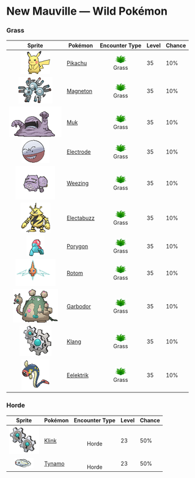 # New Mauville — Wild Pokémon

### Grass

| Sprite | Pokémon | Encounter Type | Level | Chance |
|:------:|---------|:--------------:|-------|--------|
| ![Pikachu](../../assets/sprites/pikachu/front.gif "Pikachu: This Pokémon has electricity-storing pouches on its cheeks. These appear to become electrically charged during the night while Pikachu sleeps. It occasionally discharges electricity when it is dozy after waking up.") | [Pikachu](../../pokemon/pikachu.md/) | ![Grass](../../assets/encounter_types/grass.png "Grass")<br>Grass | 35 | 10% |
| ![Magneton](../../assets/sprites/magneton/front.gif "Magneton: Magneton emits a powerful magnetic force that is fatal to electronics and precision instruments. Because of this, it is said that some towns warn people to keep this Pokémon inside a Poké Ball.") | [Magneton](../../pokemon/magneton.md/) | ![Grass](../../assets/encounter_types/grass.png "Grass")<br>Grass | 35 | 10% |
| ![Muk](../../assets/sprites/muk/front.gif "Muk: This Pokémon’s favorite food is anything that is repugnantly filthy. In dirty towns where people think nothing of throwing away litter on the streets, Muk are certain to gather.") | [Muk](../../pokemon/muk.md/) | ![Grass](../../assets/encounter_types/grass.png "Grass")<br>Grass | 35 | 10% |
| ![Electrode](../../assets/sprites/electrode/front.gif "Electrode: One of Electrode’s characteristics is its attraction to electricity. It is a problematical Pokémon that congregates mostly at electrical power plants to feed on electricity that has just been generated.") | [Electrode](../../pokemon/electrode.md/) | ![Grass](../../assets/encounter_types/grass.png "Grass")<br>Grass | 35 | 10% |
| ![Weezing](../../assets/sprites/weezing/front.gif "Weezing: Weezing alternately shrinks and inflates its twin bodies to mix together toxic gases inside. The more the gases are mixed, the more powerful the toxins become. The Pokémon also becomes more putrid.") | [Weezing](../../pokemon/weezing.md/) | ![Grass](../../assets/encounter_types/grass.png "Grass")<br>Grass | 35 | 10% |
| ![Electabuzz](../../assets/sprites/electabuzz/front.gif "Electabuzz: When a storm arrives, gangs of this Pokémon compete with each other to scale heights that are likely to be stricken by lightning bolts. Some towns use Electabuzz in place of lightning rods.") | [Electabuzz](../../pokemon/electabuzz.md/) | ![Grass](../../assets/encounter_types/grass.png "Grass")<br>Grass | 35 | 10% |
| ![Porygon](../../assets/sprites/porygon/front.gif "Porygon: Porygon is capable of reverting itself entirely back to program data and entering cyberspace. This Pokémon is copy protected so it cannot be duplicated by copying.") | [Porygon](../../pokemon/porygon.md/) | ![Grass](../../assets/encounter_types/grass.png "Grass")<br>Grass | 35 | 10% |
| ![Rotom](../../assets/sprites/rotom/front.gif "Rotom: Its body is composed of plasma. It is known to infiltrate electronic devices and wreak havoc.") | [Rotom](../../pokemon/rotom.md/) | ![Grass](../../assets/encounter_types/grass.png "Grass")<br>Grass | 35 | 10% |
| ![Garbodor](../../assets/sprites/garbodor/front.gif "Garbodor: Consuming garbage makes new kinds of poison gases and liquids inside their bodies.") | [Garbodor](../../pokemon/garbodor.md/) | ![Grass](../../assets/encounter_types/grass.png "Grass")<br>Grass | 35 | 10% |
| ![Klang](../../assets/sprites/klang/front.gif "Klang: A minigear and big gear comprise its body. If the minigear it launches at a foe doesn’t return, it will die.") | [Klang](../../pokemon/klang.md/) | ![Grass](../../assets/encounter_types/grass.png "Grass")<br>Grass | 35 | 10% |
| ![Eelektrik](../../assets/sprites/eelektrik/front.gif "Eelektrik: These Pokémon have a big appetite. When they spot their prey, they attack it and paralyze it with electricity.") | [Eelektrik](../../pokemon/eelektrik.md/) | ![Grass](../../assets/encounter_types/grass.png "Grass")<br>Grass | 35 | 10% |

### Horde

| Sprite | Pokémon | Encounter Type | Level | Chance |
|:------:|---------|:--------------:|-------|--------|
| ![Klink](../../assets/sprites/klink/front.gif "Klink: The two minigears that mesh together are predetermined. Each will rebound from other minigears without meshing.") | [Klink](../../pokemon/klink.md/) | ![Horde](../../assets/encounter_types/horde.png "Horde")<br>Horde | 23 | 50% |
| ![Tynamo](../../assets/sprites/tynamo/front.gif "Tynamo: One alone can emit only a trickle of electricity, so a group of them gathers to unleash a powerful electric shock.") | [Tynamo](../../pokemon/tynamo.md/) | ![Horde](../../assets/encounter_types/horde.png "Horde")<br>Horde | 23 | 50% |

